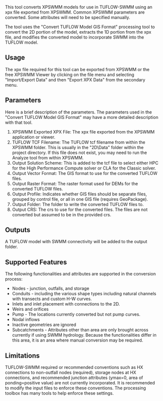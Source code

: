 This tool converts XPSWMM models for use in TUFLOW-SWMM using an xpx file exported from XPSWMM. Common XPSWMM parameters are converted. Some attributes will need to be specified manually.

The tool uses the "Convert TUFLOW Model GIS Format" processing tool to convert the 2D portion of the model, extracts the 1D portion from the xpx file, and modifies the converted model to incorporate SWMM into the TUFLOW model. 

## Usage
The xpx file required for this tool can be exported from XPSWMM or the free XPSWMM Viewer by clicking on the file menu and selecting "Import/Export Data" and then "Export XPX Data" from the secondary menu.

## Parameters
Here is a brief description of the parameters. The parameters used in the "Convert TUFLOW Model GIS Format" may have a more detailed description with that tool.

1. XPSWMM Exported XPX File: The xpx file exported from the XPSWMM application or viewer.
2. TUFLOW TCF Filename: The TUFLOW tcf filename from within the XPSWMM folder. This is usually in the "2D\Data" folder within the project directory. If this file does not exist, you may need to run the Analyze tool from within XPSWMM.
3. Output Solution Scheme: This is added to the tcf file to select either HPC for the High Performance Compute solver or CLA for the Classic solver.
4. Output Vector Format: The GIS format to use for the converted TUFLOW files.
5. Output Raster Format: The raster format used for DEMs for the converted TUFLOW files.
6. Output Profile: Indicates whether GIS files should be separate files, grouped by control file, or all in one GIS file (requires GeoPackage).
7. Output Folder: The folder to write the converted TUFLOW files to.
8. Output CRS: The crs to use for the converted files. The files are not converted but assumed to be in the provided crs.

## Outputs
A TUFLOW model with SWMM connectivity will be added to the output folder.

## Supported Features
The following functionalities and attributes are supported in the conversion process:
* Nodes - junction, outfalls, and storage
* Conduits - including the various shape types including natural channels with transects and custom H-W curves.
* Inlets and inlet placement with connections to the 2D.
* Weirs and orifices
* Pump - The locations currently converted but not pump curves.
* Nodal inflows
* Inactive geometries are ignored
* Subcatchments - Attributes other than area are only brought across currently if using SWMM hydrology. Because the functionalities differ in this area, it is an area where manual conversion may be required.

## Limitations
TUFLOW-SWMM required or recommended conventions such as HX connections to non-outfall nodes (required), storage nodes at HX connections, and recommended junction attributes (ymax=0, area of ponding=positive value) are not currently incorporated. It is recommended to modify the input files to enforce these conventions. The processing toolbox has many tools to help enforce these settings.  
